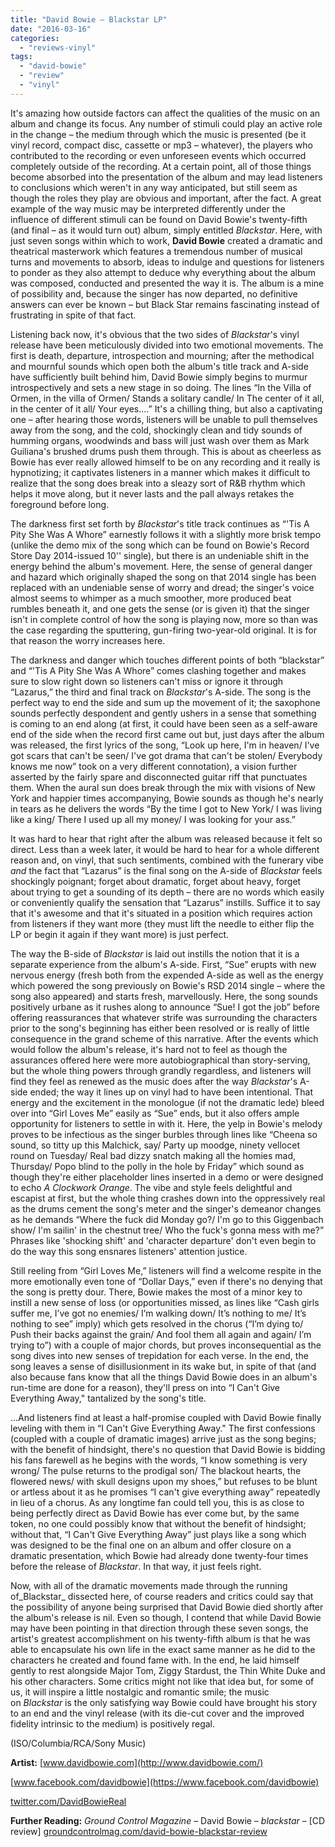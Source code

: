 ```yaml
---
title: "David Bowie – Blackstar LP"
date: "2016-03-16"
categories: 
  - "reviews-vinyl"
tags: 
  - "david-bowie"
  - "review"
  - "vinyl"
---
```


It's amazing how outside factors can affect the qualities of the music on an album and change its focus. Any number of stimuli could play an active role in the change – the medium through which the music is presented (be it vinyl record, compact disc, cassette or mp3 – whatever), the players who contributed to the recording or even unforeseen events which occurred completely outside of the recording. At a certain point, all of those things become absorbed into the presentation of the album and may lead listeners to conclusions which weren't in any way anticipated, but still seem as though the roles they play are obvious and important, after the fact. A great example of the way music may be interpreted differently under the influence of different stimuli can be found on David Bowie's twenty-fifth (and final – as it would turn out) album, simply entitled _Blackstar_. Here, with just seven songs within which to work, **David Bowie** created a dramatic and theatrical masterwork which features a tremendous number of musical turns and movements to absorb, ideas to indulge and questions for listeners to ponder as they also attempt to deduce why everything about the album was composed, conducted and presented the way it is. The album is a mine of possibility and, because the singer has now departed, no definitive answers can ever be known – but Black Star remains fascinating instead of frustrating in spite of that fact.

Listening back now, it's obvious that the two sides of _Blackstar_'s vinyl release have been meticulously divided into two emotional movements. The first is death, departure, introspection and mourning; after the methodical and mournful sounds which open both the album's title track and A-side have sufficiently built behind him, David Bowie simply begins to murmur introspectively and sets a new stage in so doing. The lines “In the Villa of Ormen, in the villa of Ormen/ Stands a solitary candle/ In The center of it all, in the center of it all/ Your eyes....” It's a chilling thing, but also a captivating one – after hearing those words, listeners will be unable to pull themselves away from the song, and the cold, shockingly clean and tidy sounds of humming organs, woodwinds and bass will just wash over them as Mark Guiliana's brushed drums push them through. This is about as cheerless as Bowie has ever really allowed himself to be on any recording and it really is hypnotizing; it captivates listeners in a manner which makes it difficult to realize that the song does break into a sleazy sort of R&B rhythm which helps it move along, but it never lasts and the pall always retakes the foreground before long.

The darkness first set forth by _Blackstar_'s title track continues as “'Tis A Pity She Was A Whore” earnestly follows it with a slightly more brisk tempo (unlike the demo mix of the song which can be found on Bowie's Record Store Day 2014-issued 10'' single), but there is an undeniable shift in the energy behind the album's movement. Here, the sense of general danger and hazard which originally shaped the song on that 2014 single has been replaced with an undeniable sense of worry and dread; the singer's voice almost seems to whimper as a much smoother, more produced beat rumbles beneath it, and one gets the sense (or is given it) that the singer isn't in complete control of how the song is playing now, more so than was the case regarding the sputtering, gun-firing two-year-old original. It is for that reason the worry increases here.

The darkness and danger which touches different points of both “blackstar” and “'Tis A Pity She Was A Whore” comes clashing together and makes sure to slow right down so listeners can't miss or ignore it through “Lazarus,” the third and final track on _Blackstar_'s A-side. The song is the perfect way to end the side and sum up the movement of it; the saxophone sounds perfectly despondent and gently ushers in a sense that something is coming to an end along (at first, it could have been seen as a self-aware end of the side when the record first came out but, just days after the album was released, the first lyrics of the song, “Look up here, I'm in heaven/ I've got scars that can't be seen/ I've got drama that can't be stolen/ Everybody knows me now” took on a very different connotation), a vision further asserted by the fairly spare and disconnected guitar riff that punctuates them. When the aural sun does break through the mix with visions of New York and happier times accompanying, Bowie sounds as though he's nearly in tears as he delivers the words “By the time I got to New York/ I was living like a king/ There I used up all my money/ I was looking for your ass.”

It was hard to hear that right after the album was released because it felt so direct. Less than a week later, it would be hard to hear for a whole different reason and, on vinyl, that such sentiments, combined with the funerary vibe _and_ the fact that “Lazarus” is the final song on the A-side of _Blackstar_ feels shockingly poignant; forget about dramatic, forget about heavy, forget about trying to get a sounding of its depth – there are no words which easily or conveniently qualify the sensation that “Lazarus” instills. Suffice it to say that it's awesome and that it's situated in a position which requires action from listeners if they want more (they must lift the needle to either flip the LP or begin it again if they want more) is just perfect.

The way the B-side of _Blackstar_ is laid out instills the notion that it is a separate experience from the album's A-side. First, “Sue” erupts with new nervous energy (fresh both from the expended A-side as well as the energy which powered the song previously on Bowie's RSD 2014 single – where the song also appeared) and starts fresh, marvellously. Here, the song sounds positively urbane as it rushes along to announce “Sue! I got the job” before offering reassurances that whatever strife was surrounding the characters prior to the song's beginning has either been resolved or is really of little consequence in the grand scheme of this narrative. After the events which would follow the album's release, it's hard not to feel as though the assurances offered here were more autobiographical than story-serving, but the whole thing powers through grandly regardless, and listeners will find they feel as renewed as the music does after the way _Blackstar_'s A-side ended; the way it lines up on vinyl had to have been intentional. That energy and the excitement in the monologue (if not the dramatic lede) bleed over into “Girl Loves Me” easily as “Sue” ends, but it also offers ample opportunity for listeners to settle in with it. Here, the yelp in Bowie's melody proves to be infectious as the singer burbles through lines like “Cheena so sound, so titty up this Malchick, say/ Party up moodge, ninety vellocet round on Tuesday/ Real bad dizzy snatch making all the homies mad, Thursday/ Popo blind to the polly in the hole by Friday” which sound as though they're either placeholder lines inserted in a demo or were designed to echo _A Clockwork Orange_. The vibe and style feels delightful and escapist at first, but the whole thing crashes down into the oppressively real as the drums cement the song's meter and the singer's demeanor changes as he demands “Where the fuck did Monday go?/ I'm go to this Giggenbach show/ I'm sailin' in the chestnut tree/ Who the fuck's gonna mess with me?” Phrases like 'shocking shift' and 'character departure' don't even begin to do the way this song ensnares listeners' attention justice.

Still reeling from “Girl Loves Me,” listeners will find a welcome respite in the more emotionally even tone of “Dollar Days,” even if there's no denying that the song is pretty dour. There, Bowie makes the most of a minor key to instill a new sense of loss (or opportunities missed, as lines like “Cash girls suffer me, I’ve got no enemies/ I’m walking down/ It’s nothing to me/ It’s nothing to see” imply) which gets resolved in the chorus (“I’m dying to/ Push their backs against the grain/ And fool them all again and again/ I’m trying to”) with a couple of major chords, but proves inconsequential as the song dives into new senses of trepidation for each verse. In the end, the song leaves a sense of disillusionment in its wake but, in spite of that (and also because fans know that all the things David Bowie does in an album's run-time are done for a reason), they'll press on into “I Can't Give Everything Away," tantalized by the song's title.

...And listeners find at least a half-promise coupled with David Bowie finally leveling with them in “I Can't Give Everything Away." The first confessions (coupled with a couple of dramatic images) arrive just as the song begins; with the benefit of hindsight, there's no question that David Bowie is bidding his fans farewell as he begins with the words, “I know something is very wrong/ The pulse returns to the prodigal son/ The blackout hearts, the flowered news/ with skull designs upon my shoes,” but refuses to be blunt or artless about it as he promises “I can't give everything away” repeatedly in lieu of a chorus. As any longtime fan could tell you, this is as close to being perfectly direct as David Bowie has ever come but, by the same token, no one could possibly know that without the benefit of hindsight; without that, “I Can't Give Everything Away” just plays like a song which was designed to be the final one on an album and offer closure on a dramatic presentation, which Bowie had already done twenty-four times before the release of _Blackstar_. In that way, it just feels right.

Now, with all of the dramatic movements made through the running of_Blackstar_ dissected here, of course readers and critics could say that the possibility of anyone being surprised that David Bowie died shortly after the album's release is nil. Even so though, I contend that while David Bowie may have been pointing in that direction through these seven songs, the artist's greatest accomplishment on his twenty-fifth album is that he was able to encapsulate his own life in the exact same manner as he did to the characters he created and found fame with. In the end, he laid himself gently to rest alongside Major Tom, Ziggy Stardust, the Thin White Duke and his other characters. Some critics might not like that idea but, for some of us, it will inspire a little nostalgic and romantic smile; the music on _Blackstar_ is the only satisfying way Bowie could have brought his story to an end and the vinyl release (with its die-cut cover and the improved fidelity intrinsic to the medium) is positively regal.

(ISO/Columbia/RCA/Sony Music)

**Artist:** [www.davidbowie.com](http://www.davidbowie.com/)

[www.facebook.com/davidbowie](https://www.facebook.com/davidbowie)

[twitter.com/DavidBowieReal](https://twitter.com/DavidBowieReal?ref_src=twsrc)

**Further Reading:** _Ground Control Magazine_ – David Bowie – _blackstar_ – \[CD review\] [groundcontrolmag.com/david-bowie-blackstar-review](http://groundcontrolmag.com/david-bowie-blackstar-review/)
